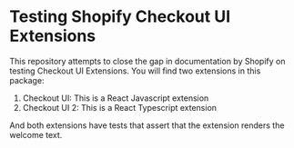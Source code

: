 # Testing Shopify Checkout UI Extensions

This repository attempts to close the gap in documentation by Shopify on testing Checkout UI Extensions. You will find two extensions in this package:

1. Checkout UI: This is a React Javascript extension
2. Checkout UI 2: This is a React Typescript extension

And both extensions have tests that assert that the extension renders the welcome text.
